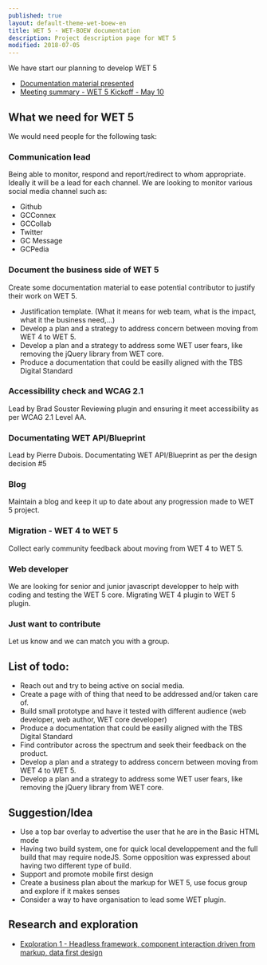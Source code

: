 ```yaml
---
published: true
layout: default-theme-wet-boew-en
title: WET 5 - WET-BOEW documentation
description: Project description page for WET 5
modified: 2018-07-05
---
```


We have start our planning to develop WET 5

* [Documentation material presented](../research/2018-3-wet5-kickoff.html)
* [Meeting summary - WET 5 Kickoff - May 10](../governance/meeting.html#WET-5-Kickoff---May-10)

## What we need for WET 5

We would need people for the following task:

### Communication lead
Being able to monitor, respond and report/redirect to whom appropriate. Ideally it will be a lead for each channel. We are looking to monitor various social media channel such as:
* Github
* GCConnex
* GCCollab
* Twitter
* GC Message
* GCPedia

### Document the business side of WET 5

Create some documentation material to ease potential contributor to justify their work on WET 5.
* Justification template. (What it means for web team, what is the impact, what it the business need,...)
* Develop a plan and a strategy to address concern between moving from WET 4 to WET 5.
* Develop a plan and a strategy to address some WET user fears, like removing the jQuery library from WET core.
* Produce a documentation that could be easilly aligned with the TBS Digital Standard

### Accessibility check and WCAG 2.1
Lead by Brad Souster
Reviewing plugin and ensuring it meet accessibility as per WCAG 2.1 Level AA.

### Documentating WET API/Blueprint
Lead by Pierre Dubois.
Documentating WET API/Blueprint as per the design decision #5

### Blog
Maintain a blog and keep it up to date about any progression made to WET 5 project.

### Migration - WET 4 to WET 5
Collect early community feedback about moving from WET 4 to WET 5.

### Web developer
We are looking for senior and junior javascript developper to help with coding and testing the WET 5 core. Migrating WET 4 plugin to WET 5 plugin.

### Just want to contribute
Let us know and we can match you with a group. 

## List of todo:
* Reach out and try to being active on social media.
* Create a page with of thing that need to be addressed and/or taken care of.
* Build small prototype and have it tested with different audience (web developer, web author, WET core developer)
* Produce a documentation that could be easilly aligned with the TBS Digital Standard
* Find contributor across the spectrum and seek their feedback on the product.
* Develop a plan and a strategy to address concern between moving from WET 4 to WET 5.
* Develop a plan and a strategy to address some WET user fears, like removing the jQuery library from WET core.

## Suggestion/Idea 
* Use a top bar overlay to advertise the user that he are in the Basic HTML mode
* Having two build system, one for quick local developpement and the full build that may require nodeJS. Some opposition was expressed about having two different type of build.
* Support and promote mobile first design
* Create a business plan about the markup for WET 5, use focus group and explore if it makes senses
* Consider a way to have organisation to lead some WET plugin.

## Research and exploration

* [Exploration 1 - Headless framework, component interaction driven from markup, data first design](2018-6-wb5-exploration-1.html)
